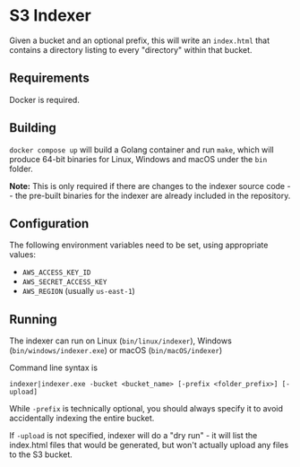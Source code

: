 # S3 Indexer

Given a bucket and an optional prefix, this will write an `index.html` that contains a directory listing to every "directory" within that bucket.

## Requirements

Docker is required.

## Building

`docker compose up` will build a Golang container and run `make`, which will produce 64-bit binaries for Linux, Windows and macOS under the `bin` folder.

**Note:** This is only required if there are changes to the indexer source code -- the pre-built binaries for the indexer are already included in the repository.

## Configuration

The following environment variables need to be set, using appropriate values:

* `AWS_ACCESS_KEY_ID`
* `AWS_SECRET_ACCESS_KEY`
* `AWS_REGION` (usually `us-east-1`)

## Running

The indexer can run on Linux (`bin/linux/indexer`), Windows (`bin/windows/indexer.exe`) or macOS (`bin/macOS/indexer`)

Command line syntax is

`indexer|indexer.exe -bucket <bucket_name> [-prefix <folder_prefix>] [-upload]`

While `-prefix` is technically optional, you should always specify it to avoid accidentally indexing the entire bucket.

If `-upload` is not specified, indexer will do a "dry run" - it will list the index.html files that would be generated, but won't actually upload any files to the S3 bucket.

